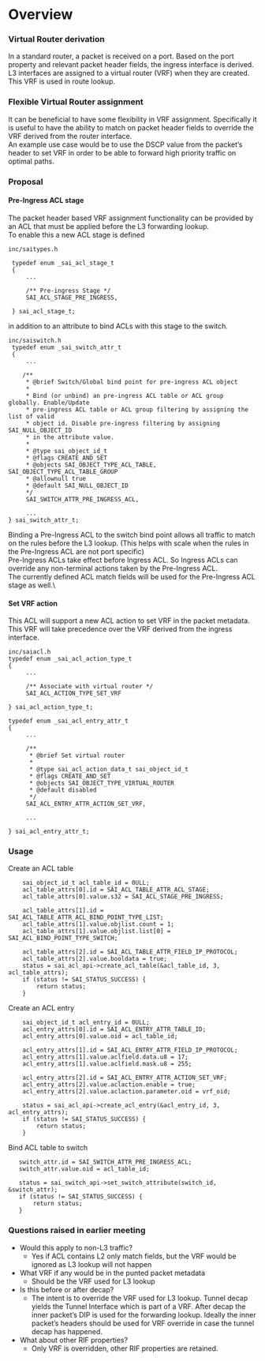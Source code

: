 # Overview

### Virtual Router derivation
In a standard router, a packet is received on a port. Based on the port property and relevant packet header fields, the ingress interface is derived.\
L3 interfaces are assigned to a virtual router (VRF) when they are created. This VRF is used in route lookup.

### Flexible Virtual Router assignment
It can be beneficial to have some flexibility in VRF assignment. Specifically it is useful to have the ability to match on packet header fields to override the VRF derived from the router interface.\
An example use case would be to use the DSCP value from the packet’s header to set VRF in order to be able to forward high priority traffic on optimal paths.

### Proposal
#### Pre-Ingress ACL stage
The packet header based VRF assignment functionality can be provided by an ACL that must be applied before the L3 forwarding lookup.\
To enable this a new ACL stage is defined

```
inc/saitypes.h

 typedef enum _sai_acl_stage_t
 {
     ...

     /** Pre-ingress Stage */
     SAI_ACL_STAGE_PRE_INGRESS,

 } sai_acl_stage_t;

```

in addition to an attribute to bind ACLs with this stage to the switch.

```
inc/saiswitch.h
 typedef enum _sai_switch_attr_t
 {
     ...

    /**
     * @brief Switch/Global bind point for pre-ingress ACL object
     *
     * Bind (or unbind) an pre-ingress ACL table or ACL group globally. Enable/Update
     * pre-ingress ACL table or ACL group filtering by assigning the list of valid
     * object id. Disable pre-ingress filtering by assigning SAI_NULL_OBJECT_ID
     * in the attribute value.
     *
     * @type sai_object_id_t
     * @flags CREATE_AND_SET
     * @objects SAI_OBJECT_TYPE_ACL_TABLE, SAI_OBJECT_TYPE_ACL_TABLE_GROUP
     * @allownull true
     * @default SAI_NULL_OBJECT_ID
     */
     SAI_SWITCH_ATTR_PRE_INGRESS_ACL,

     ...
} sai_switch_attr_t;
```
Binding a Pre-Ingress ACL to the switch bind point allows all traffic to match on the rules before the L3 lookup. (This helps with scale when the rules in the Pre-Ingress ACL are not port specific)\
Pre-Ingress ACLs take effect before Ingress ACL. So Ingress ACLs can override any non-terminal actions taken by the Pre-Ingress ACL.\
The currently defined ACL match fields will be used for the Pre-Ingress ACL
stage as well.\

#### Set VRF action
This ACL will support a new ACL action to set VRF in the packet metadata.\
This VRF will take precedence over the VRF derived from the ingress interface.

```
inc/saiacl.h
typedef enum _sai_acl_action_type_t
{
     ...

     /** Associate with virtual router */
     SAI_ACL_ACTION_TYPE_SET_VRF

} sai_acl_action_type_t;
```
```
typedef enum _sai_acl_entry_attr_t
{
     ...

     /**
      * @brief Set virtual router
      *
      * @type sai_acl_action_data_t sai_object_id_t
      * @flags CREATE_AND_SET
      * @objects SAI_OBJECT_TYPE_VIRTUAL_ROUTER
      * @default disabled
      */
     SAI_ACL_ENTRY_ATTR_ACTION_SET_VRF,

     ...

} sai_acl_entry_attr_t;
```




### Usage
Create an ACL table
```
    sai_object_id_t acl_table_id = 0ULL;
    acl_table_attrs[0].id = SAI_ACL_TABLE_ATTR_ACL_STAGE;
    acl_table_attrs[0].value.s32 = SAI_ACL_STAGE_PRE_INGRESS;

    acl_table_attrs[1].id = SAI_ACL_TABLE_ATTR_ACL_BIND_POINT_TYPE_LIST;
    acl_table_attrs[1].value.objlist.count = 1;
    acl_table_attrs[1].value.objlist.list[0] = SAI_ACL_BIND_POINT_TYPE_SWITCH;

    acl_table_attrs[2].id = SAI_ACL_TABLE_ATTR_FIELD_IP_PROTOCOL;
    acl_table_attrs[2].value.booldata = true;
    status = sai_acl_api->create_acl_table(&acl_table_id, 3, acl_table_attrs);
    if (status != SAI_STATUS_SUCCESS) {
        return status;
    }
```

Create an ACL entry
```
    sai_object_id_t acl_entry_id = 0ULL;
    acl_entry_attrs[0].id = SAI_ACL_ENTRY_ATTR_TABLE_ID;
    acl_entry_attrs[0].value.oid = acl_table_id;

    acl_entry_attrs[1].id = SAI_ACL_ENTRY_ATTR_FIELD_IP_PROTOCOL;
    acl_entry_attrs[1].value.aclfield.data.u8 = 17;
    acl_entry_attrs[1].value.aclfield.mask.u8 = 255;

    acl_entry_attrs[2].id = SAI_ACL_ENTRY_ATTR_ACTION_SET_VRF;
    acl_entry_attrs[2].value.aclaction.enable = true;
    acl_entry_attrs[2].value.aclaction.parameter.oid = vrf_oid;

    status = sai_acl_api->create_acl_entry(&acl_entry_id, 3, acl_entry_attrs);
    if (status != SAI_STATUS_SUCCESS) {
        return status;
    }
```

Bind ACL table to switch
```
   switch_attr.id = SAI_SWITCH_ATTR_PRE_INGRESS_ACL;
   switch_attr.value.oid = acl_table_id;

   status = sai_switch_api->set_switch_attribute(switch_id, &switch_attr);
   if (status != SAI_STATUS_SUCCESS) {
       return status;
   }
```

### Questions raised in earlier meeting
*   Would this apply to non-L3 traffic?
    *   Yes if ACL contains L2 only match fields, but the VRF would be ignored as L3 lookup will not happen
*   What VRF if any would be in the punted packet metadata
    *   Should be the VRF used for L3 lookup
*   Is this before or after decap?
    *   The intent is to override the VRF used for L3 lookup. Tunnel decap yields the Tunnel Interface which is part of a VRF. After decap the inner packet’s DIP is used for the forwarding lookup. Ideally the inner packet’s headers should be used for VRF override in case the tunnel decap has happened.
*   What about other RIF properties?
    *   Only VRF is overridden, other RIF properties are retained.
